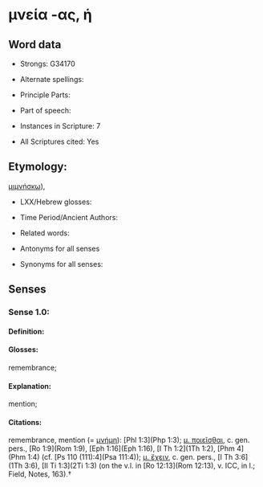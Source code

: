 # μνεία -ας, ἡ

<!-- Status: S2=NeedsEdits -->
<!-- Lexica used for edits:   -->

## Word data

* Strongs: G34170

* Alternate spellings:



* Principle Parts: 


* Part of speech: 


* Instances in Scripture: 7

* All Scriptures cited: Yes

## Etymology: 

[μιμνήσκω]()),

* LXX/Hebrew glosses: 


* Time Period/Ancient Authors: 


* Related words: 

* Antonyms for all senses

* Synonyms for all senses: 


## Senses 


### Sense  1.0: 

#### Definition: 

#### Glosses: 

remembrance; 

#### Explanation: 

mention; 

#### Citations: 

remembrance, mention (= [μνήμη]()): [Phl 1:3](Php 1:3); [μ. ποιεῖσθαι](), c. gen. pers., [Ro 1:9](Rom 1:9), [Eph 1:16](Eph 1:16), [I Th 1:2](1Th 1:2), [Phm 4](Phm 1:4) (cf. [Ps 110 (111):4](Psa 111:4)); [μ. ἔχειν](), c. gen. pers., [I Th 3:6](1Th 3:6), [II Ti 1:3](2Ti 1:3) (on the v.l. in [Ro 12:13](Rom 12:13), v. ICC, in l.; Field, Notes, 163).†
